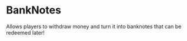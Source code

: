 # BankNotes
Allows players to withdraw money and turn it into banknotes that can be redeemed later!
